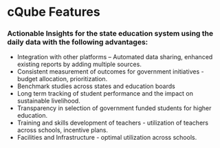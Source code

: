 # cQube Features

### Actionable Insights for the state education system using the daily data with the following advantages:

* Integration with other platforms – Automated data sharing, enhanced existing reports by adding multiple sources. 
* Consistent measurement of outcomes for government initiatives - budget allocation, prioritization.
* Benchmark studies across states and education boards
* Long term tracking of student performance and the impact on sustainable livelihood.
* Transparency in selection of government funded students for higher education.
* Training and skills development of teachers - utilization of teachers across schools, incentive plans.
* Facilities and Infrastructure - optimal utilization across schools. 



